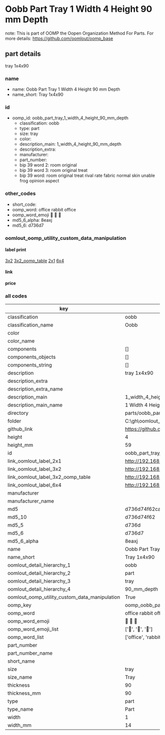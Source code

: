 # Oobb Part Tray 1 Width 4 Height 90 mm Depth  

note: This is part of OOMP the Oopen Organization Method For Parts. For more details: https://github.com/oomlout/oomp_base

##  part details
  



tray 1x4x90



### name
* name: Oobb Part Tray 1 Width 4 Height 90 mm Depth
* name_short: Tray 1x4x90 
### id
* oomp_id: oobb_part_tray_1_width_4_height_90_mm_depth
  * classification: oobb
  * type: part
  * size: tray
  * color: 
  * description_main: 1_width_4_height_90_mm_depth
  * description_extra: 
  * manufacturer: 
  * part_number: 
  * bip 39 word 2: room original
  * bip 39 word 3: room original treat
  * bip 39 word: room original treat rival rate fabric normal skin unable frog opinion aspect

### other_codes
* short_code: 
* oomp_word: office rabbit office
* oomp_word_emoji :office: :rabbit: :office:
* md5_6_alpha: 8eaxj
* md5_6: d736d7






### oomlout_oomp_utility_custom_data_manipulation
#### label print
[3x2](http://192.168.1.245:1112/?label=oomp%208eaxj)
[3x2_oomp_table](http://192.168.1.108:1112/?label=oomp%208eaxj)
[2x1](http://192.168.1.242:1112/?label=oomp%208eaxj)
[6x4](http://192.168.1.55:1112/?label=oomp%208eaxj)    

#### link

                              

#### price







### all codes 
| key | value |  
| --- | --- |  
| classification | oobb |  
| classification_name | Oobb |  
| color |  |  
| color_name |  |  
| components | [] |  
| components_objects | [] |  
| components_string | [] |  
| description | tray 1x4x90 |  
| description_extra |  |  
| description_extra_name |  |  
| description_main | 1_width_4_height_90_mm_depth |  
| description_main_name | 1 Width 4 Height 90 mm Depth |  
| directory | parts/oobb_part_tray_1_width_4_height_90_mm_depth |  
| folder | C:\gh\oomlout_oobb_version_4_generated_parts\things\oobb_part_tray_1_width_4_height_90_mm_depth |  
| github_link | https://github.com/oomlout/oomlout_oomp_part_src/tree/main/parts/oobb_part_tray_1_width_4_height_90_mm_depth |  
| height | 4 |  
| height_mm | 59 |  
| id | oobb_part_tray_1_width_4_height_90_mm_depth |  
| link_oomlout_label_2x1 | http://192.168.1.242:1112/?label=oomp%208eaxj |  
| link_oomlout_label_3x2 | http://192.168.1.245:1112/?label=oomp%208eaxj |  
| link_oomlout_label_3x2_oomp_table | http://192.168.1.108:1112/?label=oomp%208eaxj |  
| link_oomlout_label_6x4 | http://192.168.1.55:1112/?label=oomp%208eaxj |  
| manufacturer |  |  
| manufacturer_name |  |  
| md5 | d736d74f62ca92c545d91babcfa72ddf |  
| md5_10 | d736d74f62 |  
| md5_5 | d736d |  
| md5_6 | d736d7 |  
| md5_6_alpha | 8eaxj |  
| name | Oobb Part Tray 1 Width 4 Height 90 mm Depth |  
| name_short | Tray 1x4x90  |  
| oomlout_detail_hierarchy_1 | oobb |  
| oomlout_detail_hierarchy_2 | part |  
| oomlout_detail_hierarchy_3 | tray |  
| oomlout_detail_hierarchy_4 | 90_mm_depth |  
| oomlout_oomp_utility_custom_data_manipulation | True |  
| oomp_key | oomp_oobb_part_tray_1_width_4_height_90_mm_depth |  
| oomp_word | office rabbit office |  
| oomp_word_emoji | :office: :rabbit: :office: |  
| oomp_word_emoji_list | [':office:', ':rabbit:', ':office:'] |  
| oomp_word_list | ['office', 'rabbit', 'office'] |  
| part_number |  |  
| part_number_name |  |  
| short_name |  |  
| size | tray |  
| size_name | Tray |  
| thickness | 90 |  
| thickness_mm | 90 |  
| type | part |  
| type_name | Part |  
| width | 1 |  
| width_mm | 14 |  
